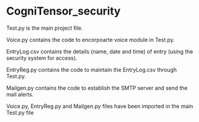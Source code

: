 # CogniTensor_security

Test.py is the main project file.

Voice.py contains the code to encorpoarte voice module in Test.py.

EntryLog.csv contains the details (name, date and time) of entry (using the security system for access).

EntryReg.py contains the code to maintain the EntryLog.csv through Test.py.

Mailgen.py contains the code to establish the SMTP server and send the mail alerts.

Voice.py, EntryReg.py and Mailgen.py files have been imported in the main Test.py file
